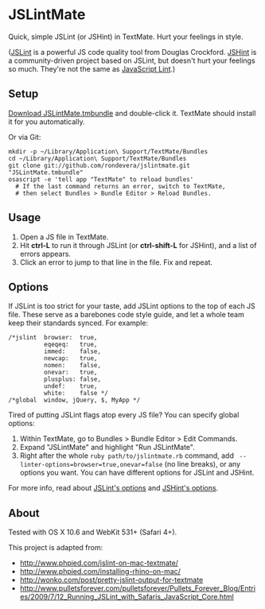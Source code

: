 JSLintMate
==========

Quick, simple JSLint (or JSHint) in TextMate. Hurt your feelings in style.

([JSLint][jslint] is a powerful JS code quality tool from Douglas Crockford.
[JSHint][jshint] is a community-driven project based on JSLint, but doesn't
hurt your feelings so much. They're not the same as
[JavaScript Lint][javascriptlint].)

[jslint]:         http://jslint.com
[jshint]:         http://jshint.com
[javascriptlint]: http://www.javascriptlint.com/


Setup
-----

[Download JSLintMate.tmbundle][download] and double-click it.
TextMate should install it for you automatically.

Or via Git:

    mkdir -p ~/Library/Application\ Support/TextMate/Bundles
    cd ~/Library/Application\ Support/TextMate/Bundles
    git clone git://github.com/rondevera/jslintmate.git "JSLintMate.tmbundle"
    osascript -e 'tell app "TextMate" to reload bundles'
      # If the last command returns an error, switch to TextMate,
      # then select Bundles > Bundle Editor > Reload Bundles.

[download]: https://github.com/rondevera/jslintmate/archives/master


Usage
-----

1.  Open a JS file in TextMate.
2.  Hit **ctrl-L** to run it through JSLint (or **ctrl-shift-L** for JSHint),
    and a list of errors appears.
3.  Click an error to jump to that line in the file. Fix and repeat.


Options
-------

If JSLint is too strict for your taste, add JSLint options to the top of
each JS file. These serve as a barebones code style guide, and let a whole
team keep their standards synced. For example:

    /*jslint  browser:  true,
              eqeqeq:   true,
              immed:    false,
              newcap:   true,
              nomen:    false,
              onevar:   true,
              plusplus: false,
              undef:    true,
              white:    false */
    /*global  window, jQuery, $, MyApp */

Tired of putting JSLint flags atop every JS file? You can specify global
options:

1.  Within TextMate, go to Bundles > Bundle Editor > Edit Commands.
2.  Expand "JSLintMate" and highlight "Run JSLintMate".
3.  Right after the whole `ruby path/to/jslintmate.rb` command, add
    ` --linter-options=browser=true,onevar=false` (no line breaks), or any
    options you want. You can have different options for JSLint and JSHint.

For more info, read about [JSLint's options][jslint-options] and
[JSHint's options][jshint-options].

[jslint-options]: http://jslint.com/lint.html#options
[jshint-options]: http://jshint.com/#docs


About
-----

Tested with OS X 10.6 and WebKit 531+ (Safari 4+).

This project is adapted from:

- <http://www.phpied.com/jslint-on-mac-textmate/>
- <http://www.phpied.com/installing-rhino-on-mac/>
- <http://wonko.com/post/pretty-jslint-output-for-textmate>
- <http://www.pulletsforever.com/pulletsforever/Pullets_Forever_Blog/Entries/2009/7/12_Running_JSLint_with_Safaris_JavaScript_Core.html>
